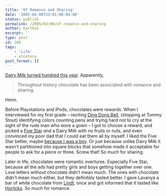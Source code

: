 ```yaml
---
title: 'Of Romance and Sharing'
date: '2005-04-08T23:01:08-04:00'
status: publish
permalink: /2005/04/08/of-romance-and-sharing
author: Karthik
excerpt: ''
type: post
id: 106
tags:
    - 'Life'
    - etcetera
post_format: []
---
```

[Dairy Milk turned hundred this year](http://www.cadburydairymilk.co.uk/en/cdm100/). Apparently,

> Throughout history chocolate has been associated with romance and sharing.

 Hmm.

Before Playstations and iPods, chocolates were rewards. When I interviewed for my first grade – reciting [Ding Dong Bell](http://www.rhymes.org.uk/ding_dong_bell.htm), (stopping at Tommy Stout) identifying colors counting pens and trying hard not to cry at the sight of the rude man who wore a gown – I got to choose a reward, and picked a [Five Star](http://mall.coimbatore.com/chocolates/fivestar.jpg) *and* a Dairy Milk with no fruits or nuts, and even convinced my poor dad that I could eat them all by myself. I liked the Five Star better, maybe [because I was a boy](http://bridalbeer.blogspot.com/2005/03/amul-happiness.html). Or just because unlike Dairy Milk it wasn’t partitioned into square blocks that somehow made it acceptable for people to ask for a piece or three. Screw that! So much for sharing.

Later in life, chocolates were romantic overtures. Especially Five Star, because all the ads had pretty girls and boys getting together over one. Love letters without chocolate didn’t mean much. The ones with chocolate didn’t mean much either, but they definitely tasted better. I gave Lavanya a bar of white chocolate from [Lindt](http://www.lindt.com/2865/2870/3159.asp?navId=3180), once and got informed that it tasted like [Horlicks](http://www.horlicks.co.uk/main.html). So much for romance.